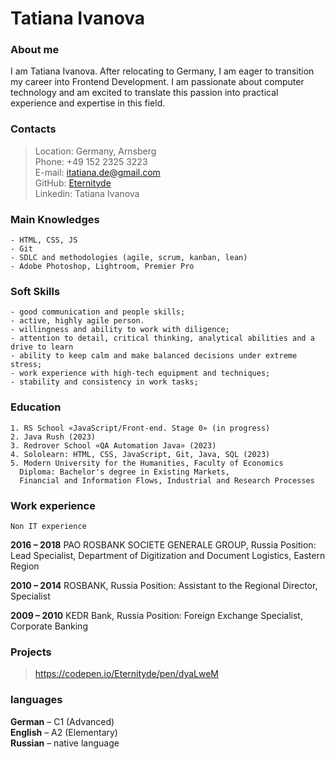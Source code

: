 # Tatiana Ivanova

### About me

I am Tatiana Ivanova. After relocating to Germany, I am eager to transition my career into Frontend Development. I am passionate about computer technology and am excited to translate this passion into practical experience and expertise in this field.

### Contacts

> Location: Germany, Arnsberg<br>
> Phone: +49 152 2325 3223<br>
> E-mail: itatiana.de@gmail.com<br>
> GitHub: [Eternityde](https://github.com/Eternityde)<br>
> Linkedin: Tatiana Ivanova<br>

### Main Knowledges
```
- HTML, CSS, JS
- Git
- SDLC and methodologies (agile, scrum, kanban, lean)
- Adobe Photoshop, Lightroom, Premier Pro
```
### Soft Skills

```
- good communication and people skills;
- active, highly agile person.
- willingness and ability to work with diligence;
- attention to detail, critical thinking, analytical abilities and a drive to learn
- ability to keep calm and make balanced decisions under extreme stress;
- work experience with high-tech equipment and techniques;
- stability and consistency in work tasks;
```
### Education
```
1. RS School «JavaScript/Front-end. Stage 0» (in progress)
2. Java Rush (2023)
3. Redrover School «QA Automation Java» (2023)
4. Sololearn: HTML, CSS, JavaScript, Git, Java, SQL (2023)
5. Modern University for the Humanities, Faculty of Economics
  Diploma: Bachelor's degree in Existing Markets,
  Financial and Information Flows, Industrial and Research Processes
```
### Work experience

`Non IT experience`

**2016 – 2018** PAO ROSBANK SOCIETE GENERALE GROUP, Russia
Position: Lead Specialist, Department of Digitization and Document Logistics, Eastern Region

**2010 – 2014** ROSBANK, Russia
Position: Assistant to the Regional Director, Specialist

**2009 – 2010** KEDR Bank, Russia
Position: Foreign Exchange Specialist, Corporate Banking


### Projects
>https://codepen.io/Eternityde/pen/dyaLweM

### languages

**German** –  C1 (Advanced)<br>
**English** – A2 (Elementary)<br>
**Russian** – native language

